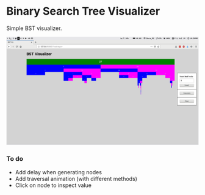 # Binary Search Tree Visualizer
Simple BST visualizer.

![viz](./images/screen1.png)

### To do
- Add delay when generating nodes
- Add traversal animation (with different methods)
- Click on node to inspect value
